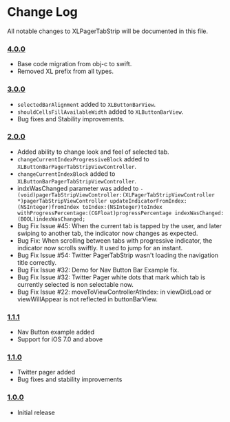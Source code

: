 # Change Log
All notable changes to XLPagerTabStrip will be documented in this file.

### [4.0.0](https://github.com/xmartlabs/XLPagerTabStrip/releases/tag/4.0.0)
<!-- Released on 2016-01-20. -->

* Base code migration from obj-c to swift.
* Removed XL prefix from all types.

### [3.0.0](https://github.com/xmartlabs/XLPagerTabStrip/releases/tag/3.0.0)

* `selectedBarAlignment` added to `XLButtonBarView`.
* `shouldCellsFillAvailableWidth` added to `XLButtonBarView`.
* Bug fixes and Stability improvements.

### [2.0.0](https://github.com/xmartlabs/XLPagerTabStrip/releases/tag/v2.0.0)

* Added ability to change look and feel of selected tab.
* `changeCurrentIndexProgressiveBlock` added to `XLButtonBarPagerTabStripViewController`.
* `changeCurrentIndexBlock` added to `XLButtonBarPagerTabStripViewController`.
* indxWasChanged parameter was added to `-(void)pagerTabStripViewController:(XLPagerTabStripViewController *)pagerTabStripViewController updateIndicatorFromIndex:(NSInteger)fromIndex toIndex:(NSInteger)toIndex withProgressPercentage:(CGFloat)progressPercentage indexWasChanged:(BOOL)indexWasChanged;`
* Bug Fix Issue #45: When the current tab is tapped by the user, and later swiping to another tab, the indicator now changes as expected.
* Bug Fix: When scrolling between tabs with progressive indicator, the indicator now scrolls swiftly. It used to jump for an instant.
* Bug Fix Issue #54: Twitter PagerTabStrip wasn't loading the navigation title correctly.
* Bug Fix Issue #32: Demo for Nav Button Bar Example fix.
* Bug Fix Issue #32: Twitter Pager white dots that mark which tab is currently selected is non selectable now.
* Bug Fix Issue #22: moveToViewControllerAtIndex: in viewDidLoad or viewWillAppear is not reflected in buttonBarView.

### [1.1.1](https://github.com/xmartlabs/XLPagerTabStrip/releases/tag/v1.1.1)

* Nav Button example added
* Support for iOS 7.0 and above

### [1.1.0](https://github.com/xmartlabs/XLPagerTabStrip/releases/tag/v1.1.0)

* Twitter pager added
* Bug fixes and stability improvements

### [1.0.0](https://github.com/xmartlabs/XLPagerTabStrip/releases/tag/v1.0.0)

* Initial release

